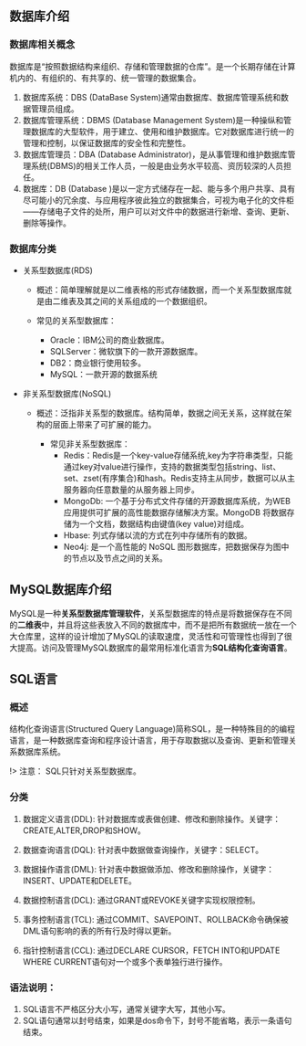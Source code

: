 
## 数据库介绍

### 数据库相关概念

数据库是“按照数据结构来组织、存储和管理数据的仓库”。是一个长期存储在计算机内的、有组织的、有共享的、统一管理的数据集合。

1. 数据库系统：DBS (DataBase System)通常由数据库、数据库管理系统和数据管理员组成。
2. 数据库管理系统：DBMS (Database Management System)是一种操纵和管理数据库的大型软件，用于建立、使用和维护数据库。它对数据库进行统一的管理和控制，以保证数据库的安全性和完整性。
3. 数据库管理员：DBA (Database Administrator)，是从事管理和维护数据库管理系统(DBMS)的相关工作人员，一般是由业务水平较高、资历较深的人员担任。
4. 数据库：DB (Database )是以一定方式储存在一起、能与多个用户共享、具有尽可能小的冗余度、与应用程序彼此独立的数据集合，可视为电子化的文件柜——存储电子文件的处所，用户可以对文件中的数据进行新增、查询、更新、删除等操作。


### 数据库分类

- 关系型数据库(RDS)

  - 概述：简单理解就是以二维表格的形式存储数据，而一个关系型数据库就是由二维表及其之间的关系组成的一个数据组织。

  - 常见的关系型数据库：
    - Oracle：IBM公司的商业数据库。
    - SQLServer：微软旗下的一款开源数据库。
    - DB2：商业银行使用较多。
    - MySQL：一款开源的数据系统

- 非关系型数据库(NoSQL)
  
  - 概述：泛指非关系型的数据库。结构简单，数据之间无关系，这样就在架构的层面上带来了可扩展的能力。

    - 常见非关系型数据库：
      - Redis：Redis是一个key-value存储系统,key为字符串类型，只能通过key对value进行操作，支持的数据类型包括string、list、set、zset(有序集合)和hash。Redis支持主从同步，数据可以从主服务器向任意数量的从服务器上同步。
      - MongoDb: 一个基于分布式文件存储的开源数据库系统，为WEB应用提供可扩展的高性能数据存储解决方案。MongoDB 将数据存储为一个文档，数据结构由键值(key value)对组成。
      - Hbase: 列式存储以流的方式在列中存储所有的数据。
      - Neo4j: 是一个高性能的 NoSQL 图形数据库，把数据保存为图中的节点以及节点之间的关系。

## MySQL数据库介绍

MySQL是一种**关系型数据库管理软件**，关系型数据库的特点是将数据保存在不同的**二维表**中，并且将这些表放入不同的数据库中，而不是把所有数据统一放在一个大仓库里，这样的设计增加了MySQL的读取速度，灵活性和可管理性也得到了很大提高。访问及管理MySQL数据库的最常用标准化语言为**SQL结构化查询语言**。

## SQL语言

### 概述

结构化查询语言(Structured Query Language)简称SQL，是一种特殊目的的编程语言，是一种数据库查询和程序设计语言，用于存取数据以及查询、更新和管理关系数据库系统。

!> 注意： SQL只针对关系型数据库。

### 分类

1. 数据定义语言(DDL): 针对数据库或表做创建、修改和删除操作。关键字：CREATE,ALTER,DROP和SHOW。

2. 数据查询语言(DQL): 针对表中数据做查询操作，关键字：SELECT。

3. 数据操作语言(DML): 针对表中数据做添加、修改和删除操作，关键字：INSERT、UPDATE和DELETE。

4. 数据控制语言(DCL): 通过GRANT或REVOKE关键字实现权限控制。

5. 事务控制语言(TCL): 通过COMMIT、SAVEPOINT、ROLLBACK命令确保被DML语句影响的表的所有行及时得以更新。

6. 指针控制语言(CCL): 通过DECLARE CURSOR，FETCH INTO和UPDATE WHERE CURRENT语句对一个或多个表单独行进行操作。

### 语法说明：

1. SQL语言不严格区分大小写，通常关键字大写，其他小写。
2. SQL语句通常以封号结束，如果是dos命令下，封号不能省略，表示一条语句结束。